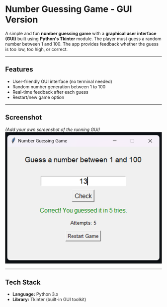 # Number Guessing Game - GUI Version

A simple and fun **number guessing game** with a **graphical user interface (GUI)** built using **Python's Tkinter** module. The player must guess a random number between 1 and 100. The app provides feedback whether the guess is too low, too high, or correct.

---

## Features

- User-friendly GUI interface (no terminal needed)
- Random number generation between 1 to 100
- Real-time feedback after each guess
- Restart/new game option

---

## Screenshot

*(Add your own screenshot of the running GUI)*  
![Number Guessing Game Screenshot](screenshot.png)

---

## Tech Stack

- **Language:** Python 3.x
- **Library:** Tkinter (built-in GUI toolkit)

